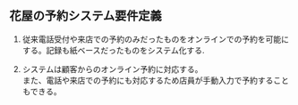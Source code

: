 ## 花屋の予約システム要件定義

1. 従来電話受付や来店での予約のみだったものをオンラインでの予約を可能にする。記録も紙ベースだったものをシステム化する.  

2. システムは顧客からのオンライン予約に対応する。  
  また、電話や来店での予約にも対応するため店員が手動入力で予約することもできる。

